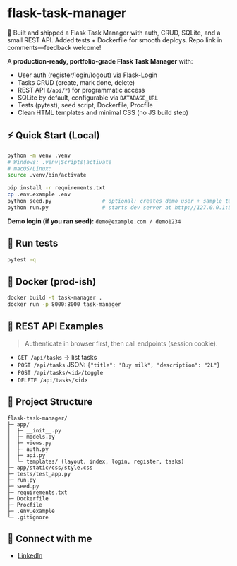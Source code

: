 # flask-task-manager
🚀 Built and shipped a Flask Task Manager with auth, CRUD, SQLite, and a small REST API. Added tests + Dockerfile for smooth deploys. Repo link in comments—feedback welcome!

A **production-ready, portfolio-grade Flask Task Manager** with:
- User auth (register/login/logout) via Flask-Login
- Tasks CRUD (create, mark done, delete)
- REST API (`/api/*`) for programmatic access
- SQLite by default, configurable via `DATABASE_URL`
- Tests (pytest), seed script, Dockerfile, Procfile
- Clean HTML templates and minimal CSS (no JS build step)

## ⚡ Quick Start (Local)

```bash
python -m venv .venv
# Windows: .venv\Scripts\activate
# macOS/Linux:
source .venv/bin/activate

pip install -r requirements.txt
cp .env.example .env
python seed.py                # optional: creates demo user + sample tasks
python run.py                 # starts dev server at http://127.0.0.1:5000
```
**Demo login (if you ran seed):** `demo@example.com / demo1234`

## 🧪 Run tests
```bash
pytest -q
```

## 🐳 Docker (prod-ish)
```bash
docker build -t task-manager .
docker run -p 8000:8000 task-manager
```

## 🔌 REST API Examples
> Authenticate in browser first, then call endpoints (session cookie).

- `GET /api/tasks` → list tasks
- `POST /api/tasks` JSON: `{"title": "Buy milk", "description": "2L"}`
- `POST /api/tasks/<id>/toggle`
- `DELETE /api/tasks/<id>`

## 📁 Project Structure
```
flask-task-manager/
├─ app/
│  ├─ __init__.py
│  ├─ models.py
│  ├─ views.py
│  ├─ auth.py
│  ├─ api.py
│  └─ templates/ (layout, index, login, register, tasks)
├─ app/static/css/style.css
├─ tests/test_app.py
├─ run.py
├─ seed.py
├─ requirements.txt
├─ Dockerfile
├─ Procfile
├─ .env.example
└─ .gitignore
```

## 🤝 Connect with me
- [LinkedIn](https://www.linkedin.com/in/muhammad-fasih-zahid-343093211)

